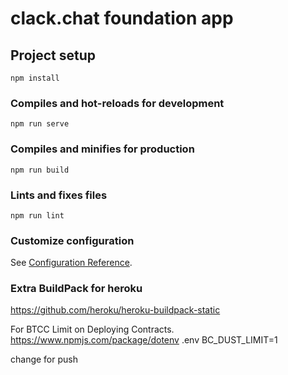 # clack.chat foundation app

## Project setup
```
npm install
```

### Compiles and hot-reloads for development
```
npm run serve
```

### Compiles and minifies for production
```
npm run build
```

### Lints and fixes files
```
npm run lint
```

### Customize configuration
See [Configuration Reference](https://cli.vuejs.org/config/).

### Extra BuildPack for heroku
https://github.com/heroku/heroku-buildpack-static

For BTCC Limit on Deploying Contracts. 
https://www.npmjs.com/package/dotenv
.env
BC_DUST_LIMIT=1

change for push